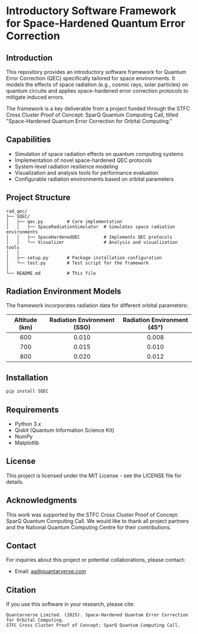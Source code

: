 # Introductory Software Framework for Space-Hardened Quantum Error Correction 

## Introduction

This repository provides an introductory software framework for Quantum Error Correction (QEC) specifically tailored for space environments. It models the effects of space radiation (e.g., cosmic rays, solar particles) on quantum circuits and applies space-hardened error correction protocols to mitigate induced errors.

The framework is a key deliverable from a project funded through the STFC Cross Cluster Proof of Concept: SparQ Quantum Computing Call, titled "Space-Hardened Quantum Error Correction for Orbital Computing."

## Capabilities

- Simulation of space radiation effects on quantum computing systems
- Implementation of novel space-hardened QEC protocols
- System-level radiation resilience modeling
- Visualization and analysis tools for performance evaluation
- Configurable radiation environments based on orbital parameters

## Project Structure

```
rad_qec/
├── SQEC/
│   ├── qec.py         # Core implementation
│   │   ├── SpaceRadiationSimulator  # Simulates space radiation environments
│   │   ├── SpaceHardenedQEC         # Implements QEC protocols
│   │   └── Visualizer               # Analysis and visualization tools
│   │
│   ├── setup.py       # Package installation configuration
│   └── test.py        # Test script for the framework
│
└── README.md          # This file
```

## Radiation Environment Models

The framework incorporates radiation data for different orbital parameters:

| Altitude (km) | Radiation Environment (SSO) | Radiation Environment (45°) |
|:-------------:|:---------------------------:|:---------------------------:|
|      600      |           0.010            |           0.008             |
|      700      |           0.015            |           0.010             |
|      800      |           0.020            |           0.012             |

## Installation

```bash
pip install SQEC
```


## Requirements

- Python 3.x
- Qiskit (Quantum Information Science Kit)
- NumPy
- Matplotlib


## License

This project is licensed under the MIT License - see the LICENSE file for details.

## Acknowledgments

This work was supported by the STFC Cross Cluster Proof of Concept: SparQ Quantum Computing Call. We would like to thank all project partners and the National Quantum Computing Centre for their contributions.

## Contact

For inquiries about this project or potential collaborations, please contact:
- Email: aa@quantarverse.com

## Citation

If you use this software in your research, please cite:
```
Quantarverse Limited. (2025). Space-Hardened Quantum Error Correction for Orbital Computing.
STFC Cross Cluster Proof of Concept: SparQ Quantum Computing Call.

```
